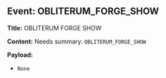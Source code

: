 ## Event: OBLITERUM_FORGE_SHOW

**Title:** OBLITERUM FORGE SHOW

**Content:**
Needs summary.
`OBLITERUM_FORGE_SHOW`

**Payload:**
- `None`